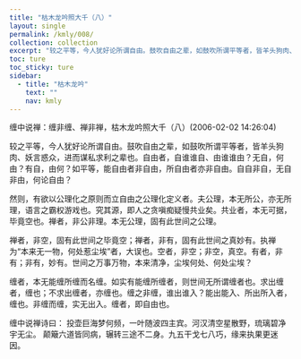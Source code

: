 ```yaml
---
title: "枯木龙吟照大千（八）"
layout: single
permalink: /kmly/008/
collection: collection
excerpt: "较之平等，今人犹好论所谓自由。鼓吹自由之辈，如鼓吹所谓平等者，皆羊头狗肉、妖言惑众，进而谋私求利之辈也。自由者，自谁谁自、由谁谁由？无自，何由？有自，由何？如平等，能自由者非自由，所自由者亦非自由。自自非自，无自非由，何论自由？"
toc: ture
toc_sticky: ture
sidebar:
  - title: "枯木龙吟"
    text: ""
    nav: kmly
---
```


缠中说禅：缠非缠、禅非禅，枯木龙吟照大千（八）(2006-02-02 14:26:04) 

较之平等，今人犹好论所谓自由。鼓吹自由之辈，如鼓吹所谓平等者，皆羊头狗肉、妖言惑众，进而谋私求利之辈也。自由者，自谁谁自、由谁谁由？无自，何由？有自，由何？如平等，能自由者非自由，所自由者亦非自由。自自非自，无自非由，何论自由？
 
然则，有欲以公理化之原则而立自由之公理化定义者。夫公理，本无所公，亦无所理，语言之霸权游戏也。究其源，即人之贪嗔痴疑慢共业矣。共业者，本无可据，毕竟空也。禅者，非公非理。本无公理，固有此世间之公理。
 
禅者，非空，固有此世间之毕竟空；禅者，非有，固有此世间之真妙有。执禅为“本来无一物，何处惹尘埃”者，大误也。空者，非空；非空，真空。有者，非有；非有，妙有。世间之万事万物，本来清净，尘埃何处、何处尘埃？
 
缠者，本无能缠所缠而名缠。如实有能缠所缠者，则世间无所谓缠者也。求出缠者，缠也；不求出缠者，亦缠也。缠之非缠，谁出谁入？能出能入、所出所入者，缠也。非缠而缠，实无出入。缠者，即自由也。
 
缠中说禅诗曰：
投壶巨海梦何频，一叶随波四主宾。河汉清空星散野，琉璃碧净宇无尘。
颠簸六道皆同病，辗转三途不二身。九五干戈七八巧，缘来执果更迷因。